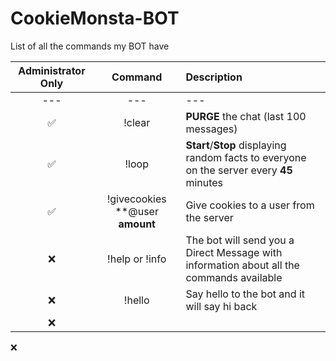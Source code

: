 # CookieMonsta-BOT
List of all the commands my BOT have

| Administrator Only | Command | Description |
| :---:        |     :---:     |       :---  |
| --- | --- | --- |
| ✅ | !clear | **PURGE** the chat (last 100 messages) |
| ✅ | !loop | **Start**/**Stop** displaying random facts to everyone on the server every **45** minutes |
| ✅ | !givecookies **@user **amount** | Give cookies to a user from the server |
| ❌ | !help or !info | The bot will send you a Direct Message with information about all the commands available |
| ❌ | !hello | Say hello to the bot and it will say hi back |
| ❌ | 








❌ 
